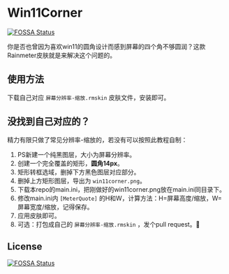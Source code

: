 # Win11Corner
[![FOSSA Status](https://app.fossa.com/api/projects/git%2Bgithub.com%2Fzhangtony239%2FWin11Corner.svg?type=shield)](https://app.fossa.com/projects/git%2Bgithub.com%2Fzhangtony239%2FWin11Corner?ref=badge_shield)

你是否也曾因为喜欢win11的圆角设计而感到屏幕的四个角不够圆润？这款Rainmeter皮肤就是来解决这个问题的。

## 使用方法
下载自己对应 `屏幕分辨率-缩放.rmskin` 皮肤文件，安装即可。 

## 没找到自己对应的？
精力有限只做了常见分辨率-缩放的，若没有可以按照此教程自制：
1. PS新建一个纯黑图层，大小为屏幕分辨率。
2. 创建一个完全覆盖的矩形，**圆角14px**。
3. 矩形转框选域，删掉下方黑色图层对应部分。
4. 删掉上方矩形图层，导出为 `win11corner.png`。
5. 下载本repo的main.ini，把刚做好的win11corner.png放在main.ini同目录下。
6. 修改main.ini内 `[MeterQuote]` 的H和W，计算方法：H=屏幕高度/缩放，W=屏幕宽度/缩放，记得保存。
7. 应用皮肤即可。
8. 可选：打包成自己的 `屏幕分辨率-缩放.rmskin` ，发个pull request。🌹


## License
[![FOSSA Status](https://app.fossa.com/api/projects/git%2Bgithub.com%2Fzhangtony239%2FWin11Corner.svg?type=large)](https://app.fossa.com/projects/git%2Bgithub.com%2Fzhangtony239%2FWin11Corner?ref=badge_large)